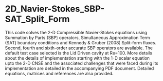 # 2D_Navier-Stokes_SBP-SAT_Split_Form
This code solves the 2-D Compressible Navier-Stokes equations using Summation by Parts (SBP) operators, 
Simultaneous Approximation Term (SAT) boundary conditions and Kennedy & Gruber (2008) Split-form fluxes.
Second, fourth and sixth-order accurate SBP operators are available. 
The default test case selected is the Lid Driven cavity at Re=100.
More details about the details of implementation starting with the 1-D scalar equation upto the 2-D CNSE and the associated challenges that were faced during its implementation are detailed in the accompanying PDF document. Detailed equations, matrices and references are also provided.
